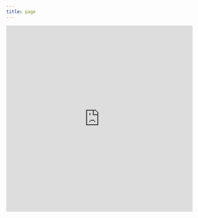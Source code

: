 ```yaml
---
title: page
---
```


<style>
@import url(http://fonts.googleapis.com/css?family=Yanone+Kaffeesatz:400,700);
/*
body {
  font-family: Yanone Kaffeesatz;
  font-size: 13px;
  margin: 30px auto;
  width: 1280px;
  position: relative;
}
*/
      
</style>

<div>
  <iframe width="500" height="500" frameborder="0" scrolling="no" src="https://plot.ly/~hpsilva/34.embed"></iframe>
</div>
